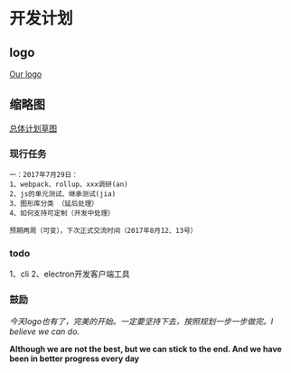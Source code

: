#   开发计划

## logo

[Our logo](https://an-jia.github.io/graph/logo/index.html)

## 缩略图

[总体计划草图](https://an-jia.github.io/graph/plan/images/1.jpg)

### 现行任务

    一：2017年7月29日：
    1、webpack、rollup、xxx调研(an)
    2、js的单元测试、继承测试(jia)
    3、图形库分类 （延后处理）
    4、如何支持可定制（开发中处理）

    预期两周（可变），下次正式交流时间（2017年8月12、13号）

### todo

1、cli
2、electron开发客户端工具

### 鼓励

*今天logo也有了，完美的开始。一定要坚持下去，按照规划一步一步做完。I believe we can do.*


**Although we are not the best, but we can stick to the end. And we have been in better progress every day**

    

